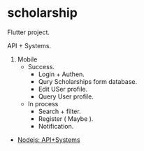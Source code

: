 # scholarship

Flutter project.

API + Systems.
  1. Mobile
     * Success.
       * Login + Authen.
       * Qury Scholarships form database.
       * Edit USer profile.
       * Query User profile.
     * In process
       * Search + filter.
       * Register ( Maybe ).
       * Notification.


- [Nodejs: API+Systems](https://github.com/Kantapong11755/NodeJs-api-web.git)


